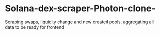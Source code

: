 # Solana-dex-scraper-Photon-clone-
Scraping swaps, liquidity change and new created pools. aggregating all data to be ready for frontend
